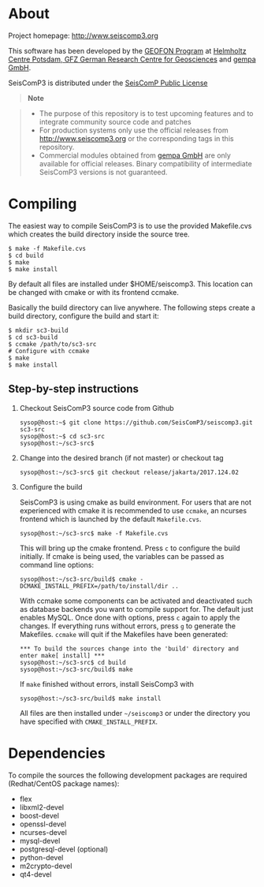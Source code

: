 # About

Project homepage: http://www.seiscomp3.org

This software has been developed by the [GEOFON Program](http://geofon.gfz-potsdam.de) at [Helmholtz Centre Potsdam, GFZ German Research Centre for Geosciences](http://www.gfz-potsdam.de) and [gempa GmbH](http://www.gempa.de).

SeisComP3 is distributed under the [SeisComP Public License](COPYING)

> **Note**

> - The purpose of this repository is to test upcoming features and to
>   integrate community source code and patches
> - For production systems only use the official releases from http://www.seiscomp3.org or the corresponding tags in this repository.
> - Commercial modules obtained from [gempa GmbH](http://www.gempa.de) are only
>   available for official releases. Binary compatibility of intermediate
>   SeisComP3 versions is not guaranteed.


# Compiling

The easiest way to compile SeisComP3 is to use the provided Makefile.cvs which
creates the build directory inside the source tree.

```
$ make -f Makefile.cvs
$ cd build
$ make
$ make install
```

By default all files are installed under $HOME/seiscomp3. This location can be
changed with cmake or with its frontend ccmake.

Basically the build directory can live anywhere. The following steps create
a build directory, configure the build and start it:

```
$ mkdir sc3-build
$ cd sc3-build
$ ccmake /path/to/sc3-src
# Configure with ccmake
$ make
$ make install
```

## Step-by-step instructions

1. Checkout SeisComP3 source code from Github

   ```
   sysop@host:~$ git clone https://github.com/SeisComP3/seiscomp3.git sc3-src
   sysop@host:~$ cd sc3-src
   sysop@host:~/sc3-src$
   ```

2. Change into the desired branch (if not master) or checkout tag
   ```
   sysop@host:~/sc3-src$ git checkout release/jakarta/2017.124.02
   ```

3. Configure the build

   SeisComP3 is using cmake as build environment. For users that are not experienced
   with cmake it is recommended to use `ccmake`, an ncurses frontend which is launched
   by the default `Makefile.cvs`.
   
   ```
   sysop@host:~/sc3-src$ make -f Makefile.cvs
   ```
   
   This will bring up the cmake frontend. Press `c` to configure the build initially.
   If cmake is being used, the variables can be passed as command line options:

   ```
   sysop@host:~/sc3-src/build$ cmake -DCMAKE_INSTALL_PREFIX=/path/to/install/dir ..
   ```

   With ccmake some components can be activated and deactivated such as database
   backends you want to compile support for. The default just enables MySQL. Once done
   with options, press `c` again to apply the changes. If everything runs without errors,
   press `g` to generate the Makefiles. `ccmake` will quit if the Makefiles have been
   generated:
   
   ```
   *** To build the sources change into the 'build' directory and enter make[ install] ***
   sysop@host:~/sc3-src$ cd build
   sysop@host:~/sc3-src/build$ make
   ```
   
   If `make` finished without errors, install SeisComp3 with
   
   ```
   sysop@host:~/sc3-src/build$ make install
   ```
   
   All files are then installed under `~/seiscomp3` or under the directory you have
   specified with ```CMAKE_INSTALL_PREFIX```.
  

# Dependencies

To compile the sources the following development packages are required (Redhat/CentOS package names):

- flex
- libxml2-devel
- boost-devel
- openssl-devel
- ncurses-devel
- mysql-devel
- postgresql-devel (optional)
- python-devel
- m2crypto-devel
- qt4-devel
